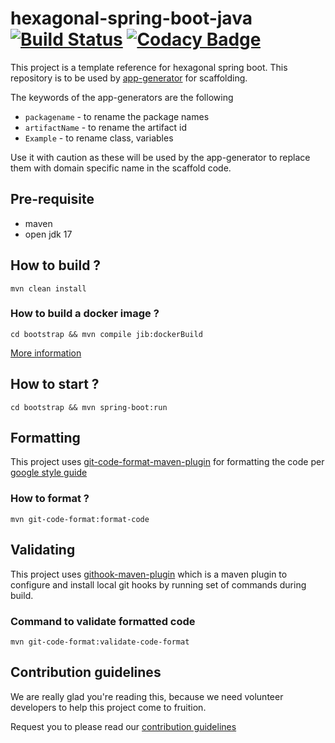 # hexagonal-spring-boot-java [![Build Status](https://travis-ci.com/devs-from-matrix/hexagonal-spring-boot-java.svg?branch=master)](https://travis-ci.com/devs-from-matrix/hexagonal-spring-boot-java) [![Codacy Badge](https://api.codacy.com/project/badge/Grade/c4a6502171544f3a919bcdce35cb50b1)](https://www.codacy.com/gh/devs-from-matrix/hexagonal-spring-boot-java?utm_source=github.com&amp;utm_medium=referral&amp;utm_content=devs-from-matrix/hexagonal-spring-boot-java&amp;utm_campaign=Badge_Grade)

This project is a template reference for hexagonal spring boot. This repository is to be used
by [app-generator](https://github.com/devs-from-matrix/app-generator) for scaffolding.

The keywords of the app-generators are the following

- `packagename` - to rename the package names
- `artifactName` - to rename the artifact id
- `Example` - to rename class, variables

Use it with caution as these will be used by the app-generator to replace them with domain specific name in the scaffold
code.

## Pre-requisite

- maven
- open jdk 17

## How to build ?

`mvn clean install`

### How to build a docker image ?

`cd bootstrap && mvn compile jib:dockerBuild`

[More information](https://cloud.google.com/java/getting-started/jib)

## How to start ?

`cd bootstrap && mvn spring-boot:run`

## Formatting

This project uses [git-code-format-maven-plugin](https://github.com/Cosium/git-code-format-maven-plugin) for formatting
the code per [google style guide](https://google.github.io/styleguide/javaguide.html)

### How to format ?

`mvn git-code-format:format-code`

## Validating

This project
uses [githook-maven-plugin](https://mvnrepository.com/artifact/io.github.phillipuniverse/githook-maven-plugin) which is
a maven plugin to configure and install local git hooks by running set of commands during build.

### Command to validate formatted code

`mvn git-code-format:validate-code-format`

## Contribution guidelines

We are really glad you're reading this, because we need volunteer developers to help this project come to fruition.

Request you to please read
our [contribution guidelines](https://devs-from-matrix.github.io/basic-template-repository/#/README?id=contribution-guidelines)
